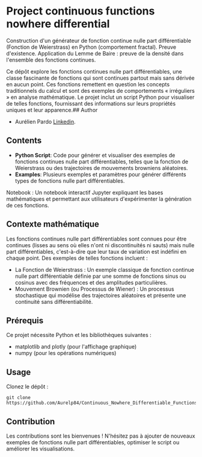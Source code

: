# Project continuous functions nowhere differential

Construction d'un générateur de fonction continue nulle part différentiable (Fonction de Weierstrass) en Python (comportement fractal). Preuve d'existence. Application du Lemme de Baire : preuve de la densité dans l'ensemble des fonctions continues.

Ce dépôt explore les fonctions continues nulle part différentiables, une classe fascinante de fonctions qui sont continues partout mais sans dérivée en aucun point. Ces fonctions remettent en question les concepts traditionnels du calcul et sont des exemples de comportements « irréguliers » en analyse mathématique. Le projet inclut un script Python pour visualiser de telles fonctions, fournissant des informations sur leurs propriétés uniques et leur apparence.## Author

- Aurélien Pardo [Linkedin](www.linkedin.com/in/aurélien-pardo-24a02324b).

## Contents

- **Python Script**: Code pour générer et visualiser des exemples de fonctions continues nulle part différentiables, telles que la fonction de Weierstrass ou des trajectoires de mouvements browniens aléatoires.
- **Examples**: Plusieurs exemples et paramètres pour générer différents types de fonctions nulle part différentiables.

Notebook : Un notebook interactif Jupyter expliquant les bases mathématiques et permettant aux utilisateurs d'expérimenter la génération de ces fonctions.

## Contexte mathématique

Les fonctions continues nulle part différentiables sont connues pour être continues (lisses au sens où elles n'ont ni discontinuités ni sauts) mais nulle part différentiables, c'est-à-dire que leur taux de variation est indéfini en chaque point. Des exemples de telles fonctions incluent :

  - La Fonction de Weierstrass : Un exemple classique de fonction continue nulle part différentiable définie par une somme de fonctions sinus ou cosinus avec des fréquences et des amplitudes particulières.
  - Mouvement Brownien (ou Processus de Wiener) : Un processus stochastique qui modélise des trajectoires aléatoires et présente une continuité sans différentiabilité.

## Prérequis

Ce projet nécessite Python et les bibliothèques suivantes :

- matplotlib and plotly (pour l'affichage graphique)
- numpy (pour les opérations numériques)

## Usage

Clonez le dépôt :
    
    git clone https://github.com/Aurelp84/Continuous_Nowhere_Differentiable_Functions.git


## Contribution

Les contributions sont les bienvenues ! N'hésitez pas à ajouter de nouveaux exemples de fonctions nulle part différentiables, optimiser le script ou améliorer les visualisations.
